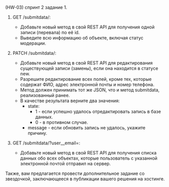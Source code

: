 ﻿(HW-03) спринт 2
задание 1.
1. GET /submitdata/<id>:
   - Добавьте новый метод в свой REST API для получения одной записи (перевала) по её id.
   - Выведите всю информацию об объекте, включая статус модерации.

2. PATCH /submitdata/<id>:
   - Добавьте новый метод в свой REST API для редактирования существующей записи (замены), если она находится в статусе new.
   - Разрешите редактирование всех полей, кроме тех, которые содержат ФИО, адрес электронной почты и номер телефона.
   - Метод должен принимать тот же JSON, что и метод submitdata, реализованный ранее.
   - В качестве результата верните два значения:
     - state:
       - 1 - если успешно удалось отредактировать запись в базе данных.
       - 0 - в противном случае.
     - message - если обновить запись не удалось, укажите причину.

3. GET /submitdata/?user__email=<email>:
   - Добавьте новый метод в свой REST API для получения списка данных обо всех объектах, которые пользователь с указанной электронной почтой отправил на сервер.

Также, вам предлагается провести дополнительное задание со звездочкой, заключающееся в публикации вашего решения на хостинге.